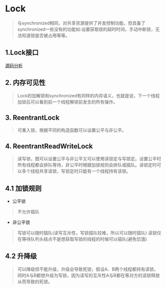 # Lock
> 与synchronized相同，对共享资源提供了并发控制功能，但具备了synchronized一些没有的功能如:设置获取锁的超时时间，手动中断锁，无法知道锁是否被占用等等。
## 1.Lock接口
[源码分析](../Jdk_source_learn/util/locks/Lock.java) 
## 2. 内存可见性
> Lock的加解锁和synchronized有同样的内存语义，也就是说，下一个线程加锁后可以看到前一个线程解锁前发生的所有操作。
## 3. ReentrantLock
> 可重入锁，根据不同的构造函数可以设置公平与非公平。
## 4. ReentrantReadWriteLock
> 读写锁，既可以设置公平与非公平又可以使用读锁定与写锁定。设置公平时所有线程都会排队等待，非公平时根据加锁规则会排队或插队。读锁定时可以多个线程共享读锁，写锁定时只能有一个线程持有该锁。
## 4.1 加锁规则
* 公平锁
> 不允许插队
* 非公平锁
> 写锁可以随时插队(读写互斥性，写锁插队较难，所以可以随时插队)
> 读锁仅在等待队列头结点不是想获取写锁的线程的时候可以插队(避免饥饿)
## 4.2 升降级
> 可以降级但不能升级，升级会导致死锁，假设A、B两个线程都持有读锁，同时A与B都想升级为写锁，因为读写的互斥性A与B都在等对方的读锁释放从而导致的死锁。


